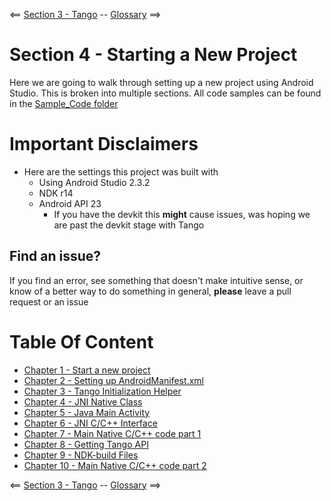 <== [Section 3 - Tango](../Section_03_Tango) -- [Glossary](../Glossary.md) ==>

# Section 4 - Starting a New Project

Here we are going to walk through setting up a new project using Android Studio. This is broken into multiple sections. All code samples can be found in the [Sample_Code folder](./Sample_Code)

# Important Disclaimers
* Here are the settings this project was built with
    * Using Android Studio 2.3.2
    * NDK r14
    * Android API 23
        * If you have the devkit this **might** cause issues, was hoping we are past the devkit stage with Tango

## Find an issue?
If you find an error, see something that doesn't make intuitive sense, or know of a better way to do something in general, **please** leave a pull request or an issue

# Table Of Content
* [Chapter 1 - Start a new project](./Tutorials/Chapter_01.md)
* [Chapter 2 - Setting up AndroidManifest.xml](./Tutorials/Chapter_02.md)
* [Chapter 3 - Tango Initialization Helper](./Tutorials/Chapter_03.md)
* [Chapter 4 - JNI Native Class](./Tutorials/Chapter_04.md)
* [Chapter 5 - Java Main Activity](./Tutorials/Chapter_05.md)
* [Chapter 6 - JNI C/C++ Interface](./Tutorials/Chapter_06.md)
* [Chapter 7 - Main Native C/C++ code part 1](./Tutorials/Chapter_07.md)
* [Chapter 8 - Getting Tango API](./Tutorials/Chapter_08.md)
* [Chapter 9 - NDK-build Files](./Tutorials/Chapter_09.md)
* [Chapter 10 - Main Native C/C++ code part 2](./Tutorials/Chapter_10.md)

<== [Section 3 - Tango](../Section_03_Tango) -- [Glossary](../Glossary.md) ==>